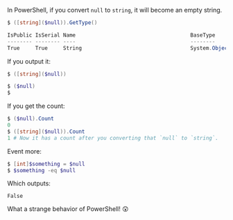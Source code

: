 In PowerShell, if you convert `null` to `string`, it will become an empty string.

```powershell
$ ([string]($null)).GetType()

IsPublic IsSerial Name                                     BaseType
-------- -------- ----                                     --------
True     True     String                                   System.Object
```

If you output it:

```powershell
$ ([string]($null))

$ ($null)
$
```

If you get the count:

```powershell
$ ($null).Count
0
$ ([string]($null)).Count
1 # Now it has a count after you converting that `null` to `string`.
```

Event more:

```powershell
$ [int]$something = $null
$ $something -eq $null
```

Which outputs:

```
False
```

What a strange behavior of PowerShell! 😲
